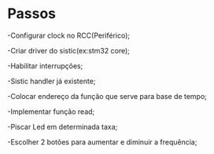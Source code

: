 # Passos

-Configurar clock no RCC(Periférico);

-Criar driver do sistic(ex:stm32 core);

-Habilitar interrupções;

-Sistic handler já existente;

-Colocar endereço da função que serve para base de tempo;

-Implementar função read;

-Piscar Led em determinada taxa;

-Escolher 2 botões para aumentar e diminuir a frequência;
